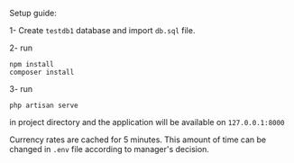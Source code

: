 
Setup guide:

1- Create `testdb1` database and import `db.sql` file.

2- run
```
npm install
composer install
```

3- run

`php artisan serve`

in project directory and the application will be available on `127.0.0.1:8000`


Currency rates are cached for 5 minutes. This amount of time can be changed in `.env` file according to manager's decision.
